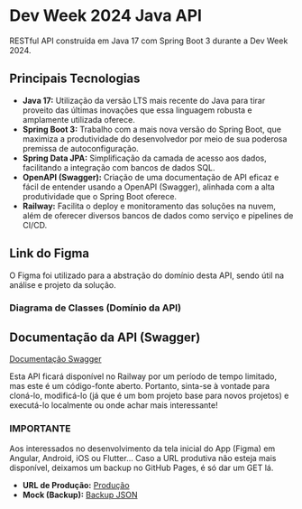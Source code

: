 # **Dev Week 2024 Java API**

RESTful API construída em Java 17 com Spring Boot 3 durante a Dev Week 2024.

## **Principais Tecnologias**

- **Java 17:** Utilização da versão LTS mais recente do Java para tirar proveito das últimas inovações que essa linguagem robusta e amplamente utilizada oferece.
- **Spring Boot 3:** Trabalho com a mais nova versão do Spring Boot, que maximiza a produtividade do desenvolvedor por meio de sua poderosa premissa de autoconfiguração.
- **Spring Data JPA:** Simplificação da camada de acesso aos dados, facilitando a integração com bancos de dados SQL.
- **OpenAPI (Swagger):** Criação de uma documentação de API eficaz e fácil de entender usando a OpenAPI (Swagger), alinhada com a alta produtividade que o Spring Boot oferece.
- **Railway:** Facilita o deploy e monitoramento das soluções na nuvem, além de oferecer diversos bancos de dados como serviço e pipelines de CI/CD.

## **Link do Figma**

O Figma foi utilizado para a abstração do domínio desta API, sendo útil na análise e projeto da solução.

### **Diagrama de Classes (Domínio da API)**

## **Documentação da API (Swagger)**

[Documentação Swagger](https://sdw-2024-prd.up.railway.app/swagger-ui.html)

Esta API ficará disponível no Railway por um período de tempo limitado, mas este é um código-fonte aberto. Portanto, sinta-se à vontade para cloná-lo, modificá-lo (já que é um bom projeto base para novos projetos) e executá-lo localmente ou onde achar mais interessante! 

### **IMPORTANTE**

Aos interessados no desenvolvimento da tela inicial do App (Figma) em Angular, Android, iOS ou Flutter... Caso a URL produtiva não esteja mais disponível, deixamos um backup no GitHub Pages, é só dar um GET lá.

- **URL de Produção:** [Produção](https://sdw-2024-prd.up.railway.app/users/1)
- **Mock (Backup):** [Backup JSON](https://digitalinnovationone.github.io/dev-week-2024-api/mocks/find_one.json)